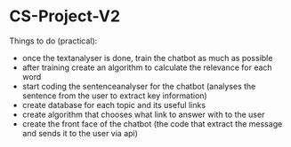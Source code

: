 # CS-Project-V2

Things to do (practical):
- once the textanalyser is done, train the chatbot as much as possible
- after training create an algorithm to calculate the relevance for each word
- start coding the sentenceanalyser for the chatbot (analyses the sentence from the user to extract key information) 
- create database for each topic and its useful links
- create algorithm that chooses what link to answer with to the user
- create the front face of the chatbot (the code that extract the message and sends it to the user via api)
